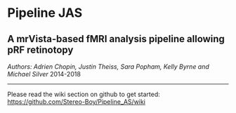 # Pipeline JAS
## A mrVista-based fMRI analysis pipeline allowing pRF retinotopy
_Authors: Adrien Chopin, Justin Theiss, Sara Popham, Kelly Byrne and Michael Silver_
2014-2018
***
Please read the wiki section on github to get started: https://github.com/Stereo-Boy/Pipeline_AS/wiki
